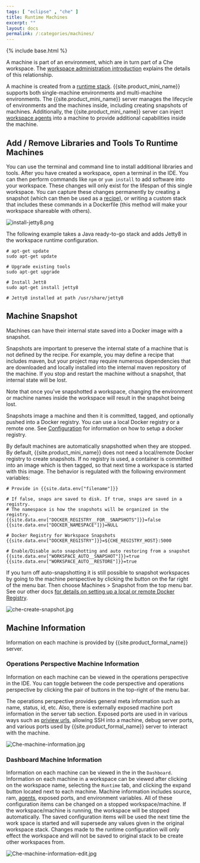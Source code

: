 ```yaml
---
tags: [ "eclipse" , "che" ]
title: Runtime Machines
excerpt: ""
layout: docs
permalink: /:categories/machines/
---
```

{% include base.html %}

A machine is part of an environment, which are in turn part of a Che workspace. The [workspace administration introduction]({{base}}{{site.links["ws-admin-intro"]}}) explains the details of this relationship.

A machine is created from a [runtime stack]({{base}}{{site.links["ws-stacks"]}}). {{site.product_mini_name}} supports both single-machine environments and multi-machine environments. The {{site.product_mini_name}}  server manages the lifecycle of environments and the machines inside, including creating snapshots of machines.  Additionally, the {{site.product_mini_name}}  server can inject [workspace agents]({{base}}{{site.links["ws-agents"]}}) into a machine to provide additional capabilities inside the machine.

## Add / Remove Libraries and Tools To Runtime Machines
You can use the terminal and command line to install additional libraries and tools. After you have created a workspace, open a terminal in the IDE.  You can then perform commands like `npm` or `yum install` to add software into your workspace.  These changes will only exist for the lifespan of this single workspace. You can capture these changes permanently by creating a snapshot (which can then be used as a [recipe]({{base}}{{site.links["ws-recipes"]}})), or writing a custom stack that includes these commands in a Dockerfile (this method will make your workspace shareable with others).

![install-jetty8.png]({{base}}{{site.links["install-jetty8.png"]}})

The following example takes a Java ready-to-go stack and adds Jetty8 in the workspace runtime configuration.

```shell  
# apt-get update
sudo apt-get update

# Upgrade existing tools
sudo apt-get upgrade

# Install Jett8
sudo apt-get install jetty8

# Jetty8 installed at path /usr/share/jetty8
```

## Machine Snapshot
Machines can have their internal state saved into a Docker image with a snapshot.

Snapshots are important to preserve the internal state of a machine that is not defined by the recipe. For example, you may define a recipe that includes maven, but your project may require numerous dependencies that are downloaded and locally installed into the internal maven repository of the machine. If you stop and restart the machine without a snapshot, that internal state will be lost.

Note that once you've snapshotted a workspace, changing the environment or machine names inside the workspace will result in the snapshot being lost.

Snapshots image a machine and then it is committed, tagged, and optionally pushed into a Docker registry. You can use a local Docker registry or a remote one. See [Configuration]({{base}}{{site.links["setup-configuration"]}}) for information on how to setup a docker registry.

By default machines are automatically snapshotted when they are stopped. By default, {{site.product_mini_name}} does not need a local/remote Docker registry to create snapshots. If no registry is used, a container is committed into an image which is then tagged, so that next time a workspace is started with this image. The behavior is regulated with the following environment variables:

```shell  
# Provide in {{site.data.env["filename"]}}

# If false, snaps are saved to disk. If true, snaps are saved in a registry.
# The namespace is how the snapshots will be organized in the registry.
{{site.data.env["DOCKER_REGISTRY__FOR__SNAPSHOTS"]}}=false
{{site.data.env["DOCKER_NAMESPACE"]}}=NULL

# Docker Registry for Workspace Snapshots
{{site.data.env["DOCKER_REGISTRY"]}}=${CHE_REGISTRY_HOST}:5000

# Enable/Disable auto snapshotting and auto restoring from a snapshot
{{site.data.env["WORKSPACE_AUTO__SNAPSHOT"]}}=true
{{site.data.env["WORKSPACE_AUTO__RESTORE"]}}=true
```

If you turn off auto-snapshotting it is still possible to snapshot workspaces by going to the machine perspective by clicking the button on the far right of the menu bar. Then choose Machines > Snapshot from the top menu bar. See our other docs [for details on setting up a local or remote Docker Registry]({{base}}{{site.links["setup-configuration"]}}).

![che-create-snapshot.jpg]({{base}}{{site.links["che-create-snapshot.jpg"]}})

## Machine Information
Information on each machine is provided by {{site.product_formal_name}} server.

### Operations Perspective Machine Information
Information on each machine can be viewed in the operations perspective in the IDE. You can toggle between the code perspective and operations perspective by clicking the pair of buttons in the top-right of the menu bar.

The operations perspective provides general meta information such as name, status, id, etc. Also, there is externally exposed machine port information in the server tab section. Exposed ports are used in in various ways such as [priview urls]({{base}}{{site.links["ide-previews"]}}), allowing SSH into a machine, debug server ports, and various ports used by {{site.product_formal_name}} server to interact with the machine.

![Che-machine-information.jpg]({{base}}{{site.links["Che-machine-information.jpg"]}})

### Dashboard Machine Information
Information on each machine can be viewed in the in the `Dashboard`. Information on each machine in a workspace can be viewed after clicking on the workspace name, selecting the `Runtime` tab, and clicking the expand button located next to each machine. Machine information includes source, ram, [agents]({{base}}{{site.links["ws-agents"]}}), exposed ports, and environment variables. All of these configuration items can be changed on a stopped workspace/machine. If the workspace/machine is running, the workspace will be stopped automatically. The saved configuration items will be used the next time the work space is started and will supersede any values given in the original workspace stack. Changes made to the runtime configuration will only effect the workspace and will not be saved to original stack to be create other workspaces from.

![Che-machine-information-edit.jpg]({{base}}{{site.links["Che-machine-information-edit.jpg"]}})

